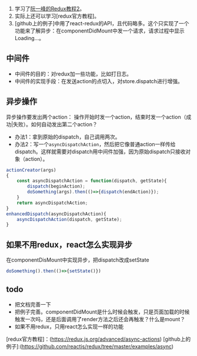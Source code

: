 1. 学习了[阮一峰的Redux教程2]。
2. 实际上还可以学习[redux官方教程]。
3. [github上的例子]中用了react-redux的API，且代码略多。这个只实现了一个功能来了解异步：在componentDidMount中发一个请求，请求过程中显示Loading...。

## 中间件
* 中间件的目的：对redux加一些功能，比如打日志。
* 中间件的实现手段：在发送action的点切入，对store.dispatch进行增强。

## 异步操作
异步操作要发出两个action： 操作开始时发一个action，结束时发一个action（成功|失败）。如何自动发出第二个action？
* 办法1：拿到原始的dispatch，自己调用两次。
* 办法2：写一个`asyncDispatchAction`，然后把它像普通action一样传给dispatch。这样就需要对dispatch用中间件加强，因为原始dispatch只接收对象（action）。
``` js
actionCreator(args)
{
    const asyncDispatchAction = function(dispatch, getState){
        dispatch(beginAction);
        doSomething(args).then(()=>{dispatch(endAction)});
    }
    return asyncDispatchAction;
}
enhancedDispatch(asyncDispatchAction){
    asyncDispatchAction(dispatch, getState);
}
```

## 如果不用redux，react怎么实现异步
在componentDisMount中实现异步，把dispatch改成setState
``` js
doSomething().then(()=>{setState()})
```

## todo
* 把文档完善一下
* 把例子完善。componentDidMount是什么时候会触发，只是页面加载的时候触发一次吗，还是后面调用了render方法之后还会再触发？什么是mount？
* 如果不用redux，只用react怎么实现一样的功能

[阮一峰的Redux教程2]:(http://www.ruanyifeng.com/blog/2016/09/redux_tutorial_part_two_async_operations.html)
[redux官方教程]：(https://redux.js.org/advanced/async-actions)
[github上的例子]:(https://github.com/reactjs/redux/tree/master/examples/async)
